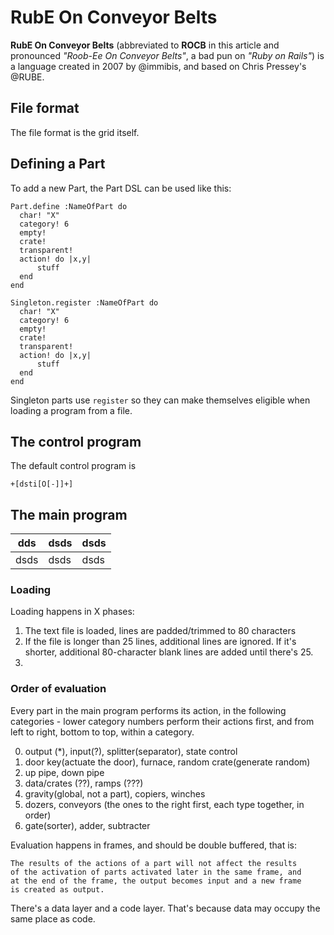 # RubE On Conveyor Belts
  **RubE On Conveyor Belts** (abbreviated to **ROCB** in this article
  and pronounced _"Roob-Ee On Conveyor Belts"_, a bad pun on _"Ruby on
  Rails"_) is a language created in 2007 by @immibis, and based on
  Chris Pressey's @RUBE.

## File format

  The file format is the grid itself.

## Defining a Part
  To add a new Part, the Part DSL can be used like this:

    Part.define :NameOfPart do
      char! "X"
      category! 6
      empty!
      crate!
      transparent!
      action! do |x,y|
          stuff
      end
    end

    Singleton.register :NameOfPart do
      char! "X"
      category! 6
      empty!
      crate!
      transparent!
      action! do |x,y|
          stuff
      end
    end

  Singleton parts use `register` so they can make themselves eligible
  when loading a program from a file.

## The control program

  The default control program is

    +[dsti[O[-]]+]

## The main program


| dds  | dsds | dsds |
|------|------|------|
| dsds | dsds | dsds |


### Loading

  Loading happens in X phases:

  1. The text file is loaded, lines are padded/trimmed to 80 characters
  2. If the file is longer than 25 lines, additional lines are
     ignored. If it's shorter, additional 80-character blank lines are
     added until there's 25.
  3.

### Order of evaluation
  Every part in the main program performs its action, in the following
  categories - lower category numbers perform their actions first, and
  from left to right, bottom to top, within a category.

  0. output (*), input(?), splitter(separator), state control
  1. door key(actuate the door), furnace, random crate(generate random)
  2. up pipe, down pipe
  3. data/crates (??), ramps (???)
  4. gravity(global, not a part), copiers, winches
  5. dozers, conveyors (the ones to the right first, each type together, in order)
  6. gate(sorter), adder, subtracter

Evaluation happens in frames, and should be double buffered, that is:

    The results of the actions of a part will not affect the results
    of the activation of parts activated later in the same frame, and
    at the end of the frame, the output becomes input and a new frame
    is created as output.

There's a data layer and a code layer. That's because data may occupy
the same place as code.
